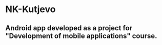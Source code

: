 # NK-Kutjevo
## Android app developed as a project for "Development of mobile applications" course.
